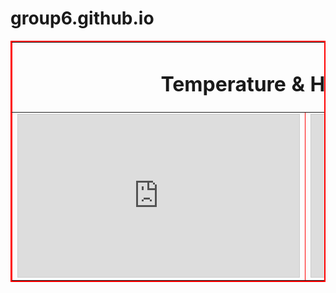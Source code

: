 # group6.github.io

<html><head><title>ThingSpeak Embedded Plot</title></head>
<body>

<table border=2 bordercolor="#ff0000 #00ff00 #0000ff">
<tr><td colspan="2">
<h1 align="center" color="#00FFFF">Temperature & Humidity Data</h1>
</td></tr>
<tr><td>
<iframe width="450" height="260" style="border: 1px solid #cccccc;" src="https://thingspeak.com/channels/1708546/charts/1?bgcolor=%23ffffff&color=%23d62020&dynamic=true&results=50&type=line&update=15"></iframe>
</td>
<td><iframe width="450" height="260" style="border: 1px solid #cccccc;" src="https://thingspeak.com/channels/1708546/charts/2?bgcolor=%23ffffff&color=%23d62020&dynamic=true&results=50&type=line&update=15"></iframe>
  </td>
</body></html>
